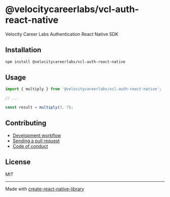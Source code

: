 # @velocitycareerlabs/vcl-auth-react-native

Velocity Career Labs Authentication React Native SDK

## Installation


```sh
npm install @velocitycareerlabs/vcl-auth-react-native
```


## Usage


```js
import { multiply } from '@velocitycareerlabs/vcl-auth-react-native';

// ...

const result = multiply(3, 7);
```


## Contributing

- [Development workflow](CONTRIBUTING.md#development-workflow)
- [Sending a pull request](CONTRIBUTING.md#sending-a-pull-request)
- [Code of conduct](CODE_OF_CONDUCT.md)

## License

MIT

---

Made with [create-react-native-library](https://github.com/callstack/react-native-builder-bob)
